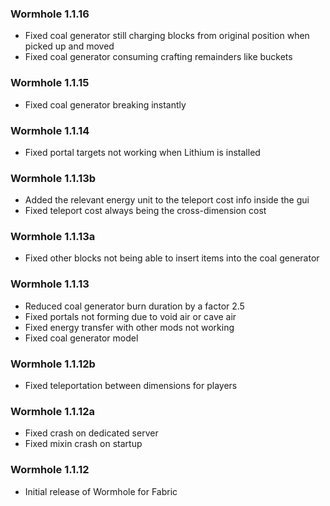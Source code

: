 ### Wormhole 1.1.16
- Fixed coal generator still charging blocks from original position when picked up and moved
- Fixed coal generator consuming crafting remainders like buckets

### Wormhole 1.1.15
- Fixed coal generator breaking instantly

### Wormhole 1.1.14
- Fixed portal targets not working when Lithium is installed

### Wormhole 1.1.13b
- Added the relevant energy unit to the teleport cost info inside the gui
- Fixed teleport cost always being the cross-dimension cost

### Wormhole 1.1.13a
- Fixed other blocks not being able to insert items into the coal generator

### Wormhole 1.1.13
- Reduced coal generator burn duration by a factor 2.5
- Fixed portals not forming due to void air or cave air
- Fixed energy transfer with other mods not working
- Fixed coal generator model

### Wormhole 1.1.12b
- Fixed teleportation between dimensions for players

### Wormhole 1.1.12a
- Fixed crash on dedicated server
- Fixed mixin crash on startup

### Wormhole 1.1.12
- Initial release of Wormhole for Fabric
